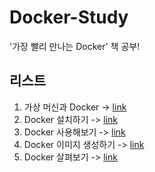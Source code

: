 # Docker-Study
'가장 빨리 만나는 Docker' 책 공부!

## 리스트

 1. 가상 머신과 Docker -> [link](https://github.com/j961224/Docker-Study/blob/main/DockerDescription/1.1%20%EA%B0%80%EC%83%81%EB%A8%B8%EC%8B%A0%EA%B3%BC%20Docker.md)
 2. Docker 설치하기 -> [link](https://github.com/j961224/Docker-Study/blob/main/DockerDescription/2.%20Docker%20%EC%84%A4%EC%B9%98%ED%95%98%EA%B8%B0.md)
 3. Docker 사용해보기 -> [link](https://github.com/j961224/Docker-Study/blob/main/DockerDescription/3.%20Docker%20%EC%82%AC%EC%9A%A9%ED%95%B4%EB%B3%B4%EA%B8%B0.md)
 4. Docker 이미지 생성하기 -> [link](https://github.com/j961224/Docker-Study/blob/main/DockerDescription/4.%20Docker%20%EC%9D%B4%EB%AF%B8%EC%A7%80%20%EC%83%9D%EC%84%B1%ED%95%98%EA%B8%B0.md)
 5. Docker 살펴보기 -> [link](https://github.com/j961224/Docker-Study/blob/main/DockerDescription/5.%20Docker%20%EC%82%B4%ED%8E%B4%EB%B3%B4%EA%B8%B0.md)

